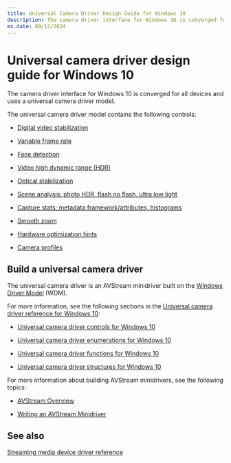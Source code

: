```yaml
---
title: Universal Camera Driver Design Guide for Windows 10
description: The camera driver interface for Windows 10 is converged for all devices and uses a universal camera driver model.
ms.date: 09/12/2024
---
```


# Universal camera driver design guide for Windows 10

The camera driver interface for Windows 10 is converged for all devices and uses a universal camera driver model.

The universal camera driver model contains the following controls:

- [Digital video stabilization](ksproperty-cameracontrol-extended-videostabilization.md)

- [Variable frame rate](ksproperty-cameracontrol-extended-vfr.md)

- [Face detection](ksproperty-cameracontrol-extended-facedetection.md)

- [Video high dynamic range (HDR)](ksproperty-cameracontrol-extended-videohdr.md)

- [Optical stabilization](ksproperty-cameracontrol-extended-ois.md)

- [Scene analysis: photo HDR, flash no flash, ultra low light](ksproperty-cameracontrol-extended-advancedphoto.md)

- [Capture stats: metadata framework/attributes, histograms](ksproperty-cameracontrol-extended-histogram.md)

- [Smooth zoom](ksproperty-cameracontrol-extended-zoom.md)

- [Hardware optimization hints](ksproperty-cameracontrol-extended-optimizationhint.md)

- [Camera profiles](ksproperty-cameracontrol-extended-profile.md)

## Build a universal camera driver

The universal camera driver is an AVStream minidriver built on the [Windows Driver Model](../kernel/introduction-to-wdm.md) (WDM).

For more information, see the following sections in the [Universal camera driver reference for Windows 10](windows-10-technical-preview-camera-drivers-reference.md):

- [Universal camera driver controls for Windows 10](camera-driver-controls.md)

- [Universal camera driver enumerations for Windows 10](camera-driver-enumerations.md)

- [Universal camera driver functions for Windows 10](camera-driver-functions.md)

- [Universal camera driver structures for Windows 10](camera-driver-structures.md)

For more information about building AVStream minidrivers, see the following topics:

- [AVStream Overview](avstream-overview.md)

- [Writing an AVStream Minidriver](writing-an-avstream-minidriver.md)

## See also

[Streaming media device driver reference](/windows-hardware/drivers/ddi/_stream/index)

